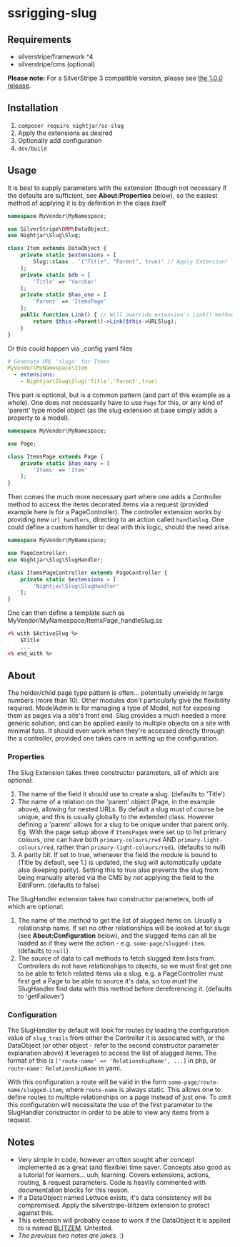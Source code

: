 # ssrigging-slug

## Requirements

* silverstripe/framework ^4
* silverstripe/cms (optional)

**Please note:** For a SilverStripe 3 compatible version, please see [the 1.0.0 release](https://github.com/nightjar/ssrigging-slug/tree/1.0.0).

## Installation

1. `composer require nightjar/ss-slug`
2. Apply the extensions as desired
3. Optionally add configuration
4. `dev/build`

## Usage

It is best to supply parameters with the extension (though not necessary if the defaults are sufficient, see **About:Properties** below), so the easiest method of applying it is by definition in the class itself

```php
namespace MyVendor\MyNamespace;

use SilverStripe\ORM\DataObject;
use Nightjar\Slug\Slug;

class Item extends DataObject {
    private static $extensions = [
        Slug::class . '("Title", "Parent", true)' // Apply Extension!
    ];
    private static $db = [
        'Title' => 'Varchar'
    ];
    private static $has_one = [
        'Parent' => 'ItemsPage'
    ];
    public function Link() { // Will override extension's Link() method
        return $this->Parent()->Link($this->URLSlug);
    }
}
```

Or this could happen via _config yaml files

```yaml
# Generate URL 'slugs' for Items
MyVendor\MyNamespace\Item
  - extensions:
    - Nightjar\Slug\Slug('Title','Parent',true)
```

This part is optional, but is a common pattern (and part of this example as a whole). One does not necessarily have to use `Page` for this, or any kind of 'parent' type model object (as the slug extension at base simply adds a property to a model).

```php
namespace MyVendor\MyNamespace;

use Page;

class ItemsPage extends Page {
    private static $has_many = [
        'Items' => 'Item'
    ];
}
```

Then comes the much more necessary part where one adds a Controller method to access the items decorated items via a request (provided example here is for a PageController). The controller extension works by providing new `url_handlers`, directing to an action called `handleSlug`. One could define a custom handler to deal with this logic, should the need arise.

```php
namespace MyVendor\MyNamespace;

use PageController;
use Nightjar\Slug\SlugHandler;

class ItemsPageController extends PageController {
    private static $extensions = [
        'Nightjar\Slug\SlugHandler'
    ];
}
```

One can then define a template such as MyVendor/MyNamespace/ItemsPage_handleSlug.ss

```html
<% with $ActiveSlug %>
    $Title
    ...
<% end_with %>
```

## About
The holder/child page type pattern is often... potentially unwieldy in large numbers (more than 10). Other modules don't particularly give the flexibility required. ModelAdmin is for managing a type of Model, not for exposing them as pages via a site's front end. Slug provides a much needed a more generic solution, and can be applied easily to multiple objects on a site with minimal fuss. It should even work when they're accessed directly through the a controller, provided one takes care in setting up the configuration.

### Properties
The Slug Extension takes three constructor parameters, all of which are optional:

1. The name of the field it should use to create a slug. (defaults to 'Title')
2. The name of a relation on the 'parent' object (Page, in the example above), allowing for nested URLs. By default a slug must of course be unique, and this is usually globally to the extended class. However defining a 'parent' allows for a slug to be unique under that parent only. Eg. With the page setup above if `ItemsPage`s were set up to list primary colours, one can have both `primary-colours/red` AND `primary-light-colours/red`, rather than `primary-light-colours/red1`. (defaults to null)
3. A parity bit. If set to true, whenever the field the module is bound to (Title by default, see 1.) is updated, the slug will automatically update also (keeping parity). Setting this to true also prevents the slug from being manually altered via the CMS by _not_ applying the field to the EditForm. (defaults to false)

The SlugHandler extension takes two constructor parameters, both of which are optional:

1. The name of the method to get the list of slugged items on. Usually a relationshp name. If set no other relationships will be looked at for slugs (see **About:Configuration** below), and the slugged items can all be loaded as if they were the action - e.g. `some-page/slugged-item`. (defaults to `null`)
2. The source of data to call methods to fetch slugged item lists from. Controllers do not have relationships to objects, so we must first get one to be able to fetch related items via a slug. e.g. a PageController must first get a Page to be able to source it's data, so too must the SlugHandler find data with this method before dereferencing it. (defaults to 'getFailover')

### Configuration
The SlugHandler by default will look for routes by loading the configuration value of `slug_trails` from either the Controller it is associated with, or the DataObject (or other object - refer to the second constructor parameter explanation above) it leverages to access the list of slugged items. The format of this is `['route-name' => 'RelationshipName', ...]` in php, or `route-name: RelationshipName` in yaml.

With this configuration a route will be valid in the form `some-page/route-name/slugged-item`, where `route-name` is always static. This allows one to define routes to multiple relationships on a page instead of just one. To omit this configuration will necessitate the use of the first parameter to the SlugHandler constructor in order to be able to view any items from a request.

## Notes
- Very simple in code, however an often sought after concept implemented as a great (and flexible) time saver. Concepts also good as a tutorial for learners... uuh, learning. Covers extensions, actions, routing, & request parameters. Code is heavily commented with documentation blocks for this reason.
- If a DataObject named Lettuce exists, it's data consistency will be compromised. Apply the silverstripe-blitzem extension to protect against this.
- This extension will probably cease to work if the DataObject it is applied to is named [BLITZEM](http://www.yates.co.nz/brand/blitzem/). Untested.
- _The previous two notes are jokes._ :)
